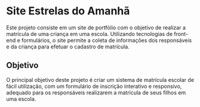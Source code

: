 # Site Estrelas do Amanhã

Este projeto consiste em um site de portfólio com o objetivo de realizar a matrícula de uma criança em uma escola. Utilizando tecnologias de front-end e formulários, o site permite a coleta de informações dos responsáveis e da criança para efetuar o cadastro de matrícula.

## Objetivo

O principal objetivo deste projeto é criar um sistema de matrícula escolar de fácil utilização, com um formulário de inscrição interativo e responsivo, adequado para os responsáveis realizarem a matrícula de seus filhos em uma escola.
